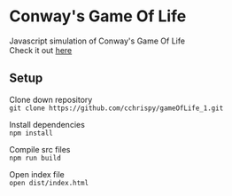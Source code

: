 # Conway's Game Of Life  
Javascript simulation of Conway's Game Of Life  
Check it out [here](https://cchrispy.github.io/gameOfLife_1/)

## Setup
Clone down repository  
`git clone https://github.com/cchrispy/gameOfLife_1.git`

Install dependencies  
`npm install`

Compile src files  
`npm run build`

Open index file  
`open dist/index.html`
